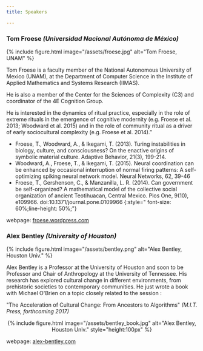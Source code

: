 ```yaml
---
title: Speakers

---
```


### Tom Froese *(Universidad Nacional Autónoma de México)*


{% include figure.html image="/assets/froese.jpg" alt="Tom Froese, UNAM" %}

Tom Froese is a faculty member of the National Autonomous University of Mexico (UNAM), at the Department of Computer Science in the Institute of Applied Mathematics and Systems Research (IIMAS).

He is also a member of the Center for the Sciences of Complexity (C3) and coordinator of the 4E Cognition Group.

He is interested in the dynamics of ritual practice, especially in the role of extreme rituals in the emergence of cognitive modernity (e.g. Froese et al. 2013; Woodward et al. 2015) and in the role of community ritual as a driver of early sociocultural complexity (e.g. Froese et al. 2014).”

- Froese, T., Woodward, A., & Ikegami, T. (2013). Turing instabilities in biology, culture, and consciousness? On the enactive origins of symbolic material culture. Adaptive Behavior, 21(3), 199-214. 
- Woodward, A., Froese, T., & Ikegami, T. (2015). Neural coordination can be enhanced by occasional interruption of normal firing patterns: A self-optimizing spiking neural network model. Neural Networks, 62, 39-46
- Froese, T., Gershenson, C., & Manzanilla, L. R. (2014). Can government be self-organized? A mathematical model of the collective social organization of ancient Teotihuacan, Central Mexico. Plos One, 9(10), e109966. doi:10.1371/journal.pone.0109966
{:style=" font-size: 60%;line-height: 50%;"}


webpage: [froese.wordpress.com](https://froese.wordpress.com/)


### Alex Bentley *(University of Houston)*


{% include figure.html image="/assets/bentley.png" alt="Alex Bentley, Houston Univ." %}

Alex Bentley is a Professor at the University of Houston and soon to be Professor and Chair of Anthropology at the University of Tennessee. His research has explored cultural change in different environments, from prehistoric societies to contemporary communities. He just wrote a book with Michael O'Brien on a topic closely related to the session : 

"The Acceleration of Cultural Change: From Ancestors to Algorithms" *(M.I.T. Press, forthcoming 2017)* 

<center>
{% include figure.html image="/assets/bentley_book.jpg" alt="Alex Bentley, Houston Univ." style="height:100px" %}
</center>

webpage: [alex-bentley.com](http://www.alex-bentley.com/)
